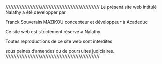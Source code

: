 
///////////////////////////////////////////////////////////
Le présent site web intitulé Nalathy a été développer par

Franck Souverain MAZIKOU concepteur et développeur à Acadeduc

Ce site web est strictement réservé à Nalathy

Toutes reproductions de ce site web sont interdites

sous peines d’amendes ou de poursuites judiciaires.
///////////////////////////////////////////////////////////
